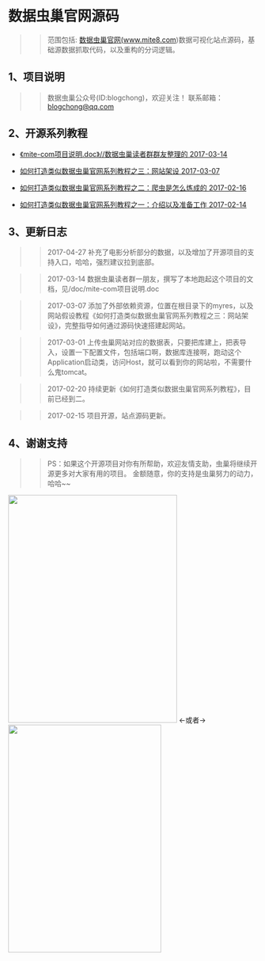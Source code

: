 # 数据虫巢官网源码

>> 范围包括: <a href="http://www.mite8.com" target="_blank">数据虫巢官网(www.mite8.com)</a>数据可视化站点源码，基础源数据抓取代码，以及重构的分词逻辑。

## 1、项目说明

>> 数据虫巢公众号(ID:blogchong)，欢迎关注！
>> 联系邮箱：blogchong@qq.com

## 2、开源系列教程

* <a href="https://github.com/blogchong/mite8-com/blob/master/doc/mite-com%E9%A1%B9%E7%9B%AE%E8%AF%B4%E6%98%8E.docx">《mite-com项目说明.doc》//数据虫巢读者群群友整理的  2017-03-14</a>

* <a href="https://mp.weixin.qq.com/s/R6wymwBt4-KBUcPMAM6vDg">如何打造类似数据虫巢官网系列教程之三：网站架设  2017-03-07</a>

* <a href="http://mp.weixin.qq.com/s/k6f1l6kd7EWAO4ziAgK4Tg">如何打造类似数据虫巢官网系列教程之二：爬虫是怎么炼成的  2017-02-16</a>

* <a href="http://mp.weixin.qq.com/s/ij1m7AegCo5I2KyUAHCURg">如何打造类似数据虫巢官网系列教程之一：介绍以及准备工作  2017-02-14</a>

## 3、更新日志

>> 2017-04-27 补充了电影分析部分的数据，以及增加了开源项目的支持入口，哈哈，强烈建议拉到底部。 

>> 2017-03-14 数据虫巢读者群一朋友，撰写了本地跑起这个项目的文档，见/doc/mite-com项目说明.doc

>> 2017-03-07 添加了外部依赖资源，位置在根目录下的myres，以及网站假设教程《如何打造类似数据虫巢官网系列教程之三：网站架设》，完整指导如何通过源码快速搭建起网站。

>> 2017-03-01 上传虫巢网站对应的数据表，只要把库建上，把表导入，设置一下配置文件，包括端口啊，数据库连接啊，跑动这个Application启动类，访问Host，就可以看到你的网站啦，不需要什么鬼tomcat。

>> 2017-02-20 持续更新《如何打造类似数据虫巢官网系列教程》，目前已经到二。

>> 2017-02-15 项目开源，站点源码更新。

## 4、谢谢支持

>> PS：如果这个开源项目对你有所帮助，欢迎友情支助，虫巢将继续开源更多对大家有用的项目。
金额随意，你的支持是虫巢努力的动力，哈哈~~ 

<img src="https://github.com/blogchong/mite8-com/blob/master/image/wx.jpg?raw=true" width="341" height="460" />
<-或者->
<img src="https://github.com/blogchong/mite8-com/blob/master/image/zfb.jpg?raw=true" width="309" height="460" />

